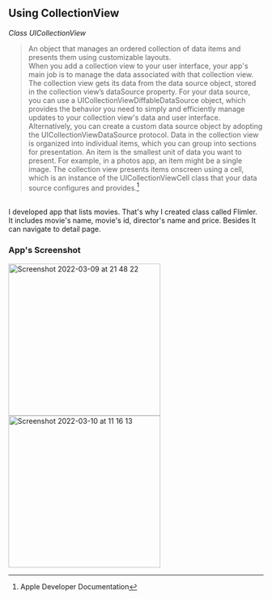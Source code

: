 ## Using CollectionView 

*Class UICollectionView* 
> An object that manages an ordered collection of data items and presents them using customizable layouts.<br/> When you add a collection view to your user interface, your app's main job is to manage the data associated with that collection view. The collection view gets its data from the data source object, stored in the collection view’s dataSource property. For your data source, you can use a UICollectionViewDiffableDataSource object, which provides the behavior you need to simply and efficiently manage updates to your collection view's data and user interface. Alternatively, you can create a custom data source object by adopting the UICollectionViewDataSource protocol.
Data in the collection view is organized into individual items, which you can group into sections for presentation. An item is the smallest unit of data you want to present. For example, in a photos app, an item might be a single image. The collection view presents items onscreen using a cell, which is an instance of the UICollectionViewCell class that your data source configures and provides.[^1]
<br/>
I developed app that lists movies. That's why I created class called Flimler. It includes movie's name, movie's id, director's name and price. Besides It can navigate to detail page.

### App's Screenshot 

<p float="left">
<img width="300" alt="Screenshot 2022-03-09 at 21 48 22" src="https://user-images.githubusercontent.com/36795459/157622439-622b2a76-515a-48d8-82db-66a448f5a1da.png">
<img width="300" alt="Screenshot 2022-03-10 at 11 16 13" src="https://user-images.githubusercontent.com/36795459/157622430-6cec5b3a-fe35-4f99-80fd-b3fc841679b8.png">
</p>


[^1]: Apple Developer Documentation


